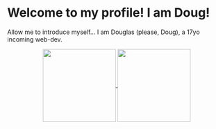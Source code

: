 # Welcome to my profile! I am Doug!

Allow me to introduce myself...
I am Douglas (please, Doug), a 17yo incoming web-dev.

<p align="center">
  <a href="https://github.com/douglasspeck">
    <img align="center" height="168em" src="https://github-readme-stats.vercel.app/api?username=douglasspeck&count_private=true&show_icons=true&theme=material-palenight&border_radius=10"/>
    <img align="center" height="168em" src="https://github-readme-stats.vercel.app/api/top-langs/?username=douglasspeck&layout=compact&count_private=true&show_icons=true&theme=material-palenight&border_radius=10"/>
  </a>
</p>
